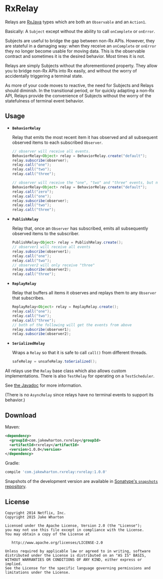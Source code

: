 RxRelay
=======

Relays are [RxJava][rx] types which are both an `Observable` and an `Action1`.

Basically: A `Subject` except without the ability to call `onComplete` or `onError`.

Subjects are useful to bridge the gap between non-Rx APIs. However, they are stateful in a damaging
way: when they receive an `onComplete` or `onError` they no longer become usable for moving data.
This is the observable contract and sometimes it is the desired behavior. Most times it is not.

Relays are simply Subjects without the aforementioned property. They allow you to bridge non-Rx
APIs into Rx easily, and without the worry of accidentally triggering a terminal state.

As more of your code moves to reactive, the need for Subjects and Relays should diminish. In the
transitional period, or for quickly adapting a non-Rx API, Relays provide the convenience of
Subjects without the worry of the statefulness of terminal event behavior.


Usage
-----

 *  **`BehaviorRelay`**

    Relay that emits the most recent item it has observed and all subsequent observed items to each
    subscribed `Observer`.

    ```java
    // observer will receive all events.
    BehaviorRelay<Object> relay = BehaviorRelay.create("default");
    relay.subscribe(observer);
    relay.call("one");
    relay.call("two");
    relay.call("three");
    ```
    ```java
    // observer will receive the "one", "two" and "three" events, but not "zero"
    BehaviorRelay<Object> relay = BehaviorRelay.create("default");
    relay.call("zero");
    relay.call("one");
    relay.subscribe(observer);
    relay.call("two");
    relay.call("three");
    ```

 *  **`PublishRelay`**

    Relay that, once an `Observer` has subscribed, emits all subsequently observed items to the
    subscriber.

    ```java
    PublishRelay<Object> relay = PublishRelay.create();
    // observer1 will receive all events
    relay.subscribe(observer1);
    relay.call("one");
    relay.call("two");
    // observer2 will only receive "three"
    relay.subscribe(observer2);
    relay.call("three");
    ```

 *  **`ReplayRelay`**

    Relay that buffers all items it observes and replays them to any `Observer` that subscribes.

    ```java
    ReplayRelay<Object> relay = ReplayRelay.create();
    relay.call("one");
    relay.call("two");
    relay.call("three");
    // both of the following will get the events from above
    relay.subscribe(observer1);
    relay.subscribe(observer2);
    ```

 *  **`SerializedRelay`**

    Wraps a `Relay` so that it is safe to call `call()` from different threads.

    ```java
    safeRelay = unsafeRelay.toSerialized();
    ```

All relays use the `Relay` base class which also allows custom implementations. There is also
`TestRelay` for operating on a `TestScheduler`.

See [the Javadoc][docs] for more information.

(There is no `AsyncRelay` since relays have no terminal events to support its behavior.)



Download
--------

Maven:
```xml
<dependency>
  <groupId>com.jakewharton.rxrelay</groupId>
  <artifactId>rxrelay</artifactId>
  <version>1.0.0</version>
</dependency>
```
Gradle:
```groovy
compile 'com.jakewharton.rxrelay:rxrelay:1.0.0'
```

Snapshots of the development version are available in [Sonatype's `snapshots` repository][snap].


License
-------

    Copyright 2014 Netflix, Inc.
    Copyright 2015 Jake Wharton

    Licensed under the Apache License, Version 2.0 (the "License");
    you may not use this file except in compliance with the License.
    You may obtain a copy of the License at

       http://www.apache.org/licenses/LICENSE-2.0

    Unless required by applicable law or agreed to in writing, software
    distributed under the License is distributed on an "AS IS" BASIS,
    WITHOUT WARRANTIES OR CONDITIONS OF ANY KIND, either express or implied.
    See the License for the specific language governing permissions and
    limitations under the License.



 [rx]: https://github.com/ReactiveX/RxJava/
 [docs]: http://jakewharton.github.io/RxRelay/
 [snap]: https://oss.sonatype.org/content/repositories/snapshots/
